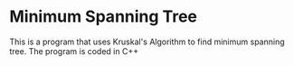 # Minimum Spanning Tree
This is a program that uses Kruskal's Algorithm to find minimum spanning tree. The program is coded in C++
